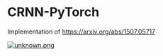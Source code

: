 # CRNN-PyTorch
Implementation of https://arxiv.org/abs/1507.05717 

[![unknown.png](https://i.postimg.cc/bvJHyJjF/unknown.png)]()
